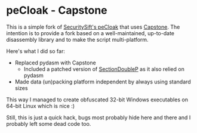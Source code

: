 peCloak - Capstone
==================

This is a simple fork of [SecuritySift's peCloak](http://www.securitysift.com/pecloak-py-an-experiment-in-av-evasion/) that uses [Capstone](http://www.capstone-engine.org). The intention is to provide a fork based on a well-maintained, up-to-date disassembly library and to make the script multi-platform.

Here's what I did so far:
  * Replaced pydasm with Capstone
    * Included a patched version of [SectionDoubleP](http://git.n0p.cc/?p=SectionDoubleP.git;a=summary) as it also relied on pydasm
  * Made data (un)packing platform independent by always using standard sizes

This way I managed to create obfuscated 32-bit Windows executables on 64-bit Linux which is nice :) 

Still, this is just a quick hack, bugs most probably hide here and there and I probably left some dead code too.
